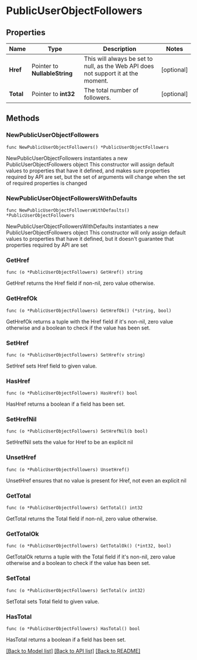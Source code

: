 # PublicUserObjectFollowers

## Properties

Name | Type | Description | Notes
------------ | ------------- | ------------- | -------------
**Href** | Pointer to **NullableString** | This will always be set to null, as the Web API does not support it at the moment.  | [optional] 
**Total** | Pointer to **int32** | The total number of followers.  | [optional] 

## Methods

### NewPublicUserObjectFollowers

`func NewPublicUserObjectFollowers() *PublicUserObjectFollowers`

NewPublicUserObjectFollowers instantiates a new PublicUserObjectFollowers object
This constructor will assign default values to properties that have it defined,
and makes sure properties required by API are set, but the set of arguments
will change when the set of required properties is changed

### NewPublicUserObjectFollowersWithDefaults

`func NewPublicUserObjectFollowersWithDefaults() *PublicUserObjectFollowers`

NewPublicUserObjectFollowersWithDefaults instantiates a new PublicUserObjectFollowers object
This constructor will only assign default values to properties that have it defined,
but it doesn't guarantee that properties required by API are set

### GetHref

`func (o *PublicUserObjectFollowers) GetHref() string`

GetHref returns the Href field if non-nil, zero value otherwise.

### GetHrefOk

`func (o *PublicUserObjectFollowers) GetHrefOk() (*string, bool)`

GetHrefOk returns a tuple with the Href field if it's non-nil, zero value otherwise
and a boolean to check if the value has been set.

### SetHref

`func (o *PublicUserObjectFollowers) SetHref(v string)`

SetHref sets Href field to given value.

### HasHref

`func (o *PublicUserObjectFollowers) HasHref() bool`

HasHref returns a boolean if a field has been set.

### SetHrefNil

`func (o *PublicUserObjectFollowers) SetHrefNil(b bool)`

 SetHrefNil sets the value for Href to be an explicit nil

### UnsetHref
`func (o *PublicUserObjectFollowers) UnsetHref()`

UnsetHref ensures that no value is present for Href, not even an explicit nil
### GetTotal

`func (o *PublicUserObjectFollowers) GetTotal() int32`

GetTotal returns the Total field if non-nil, zero value otherwise.

### GetTotalOk

`func (o *PublicUserObjectFollowers) GetTotalOk() (*int32, bool)`

GetTotalOk returns a tuple with the Total field if it's non-nil, zero value otherwise
and a boolean to check if the value has been set.

### SetTotal

`func (o *PublicUserObjectFollowers) SetTotal(v int32)`

SetTotal sets Total field to given value.

### HasTotal

`func (o *PublicUserObjectFollowers) HasTotal() bool`

HasTotal returns a boolean if a field has been set.


[[Back to Model list]](../README.md#documentation-for-models) [[Back to API list]](../README.md#documentation-for-api-endpoints) [[Back to README]](../README.md)


